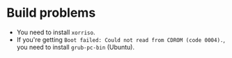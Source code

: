 # Build problems
- You need to install `xorriso`.
- If you're getting `Boot failed: Could not read from CDROM (code 0004).`, you need to install `grub-pc-bin` (Ubuntu).
